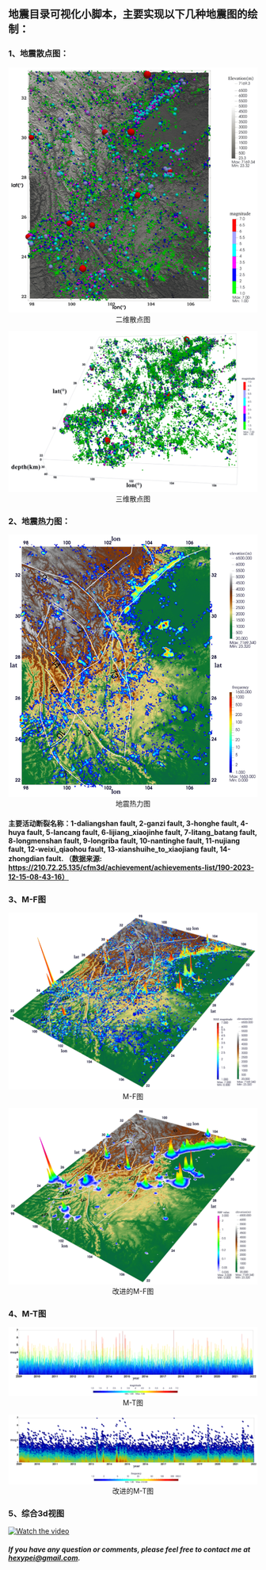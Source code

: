 ## 地震目录可视化小脚本，主要实现以下几种地震图的绘制：

### 1、地震散点图：
<p align="center">
  <img src="pic/2d_sphere.png" alt="二维散点图" /><br />
  二维散点图
</p>

<p align="center">
  <img src="pic/3d_sphere.png" alt="三维散点图" /><br />
  三维散点图
</p>

### 2、地震热力图：
<p align="center">
  <img src="pic/hotmap.png" alt="地震热力图" /><br />
  地震热力图
</p>

#### 主要活动断裂名称：1-daliangshan fault, 2-ganzi fault, 3-honghe fault, 4-huya fault, 5-lancang fault, 6-lijiang_xiaojinhe fault, 7-litang_batang fault, 8-longmenshan fault, 9-longriba fault, 10-nantinghe fault, 11-nujiang fault, 12-weixi_qiaohou fault, 13-xianshuihe_to_xiaojiang fault, 14-zhongdian fault. （数据来源: https://210.72.25.135/cfm3d/achievement/achievements-list/190-2023-12-15-08-43-16）

### 3、M-F图
<p align="center">
  <img src="pic/M-F.png" alt="震级-频次图" /><br />
  M-F图
</p>

<p align="center">
  <img src="pic/rbf.png" alt="震级-频次图" /><br />
  改进的M-F图
</p>

### 4、M-T图
<p align="center">
  <img src="pic/m-t.png" alt="M-T图" /><br />
  M-T图
</p>

<p align="center">
  <img src="pic/hotmap-m-t.png" alt="改进的M-T图" /><br />
  改进的M-T图
</p>

### 5、综合3d视图    
[![Watch the video](https://img.youtube.com/vi/QSehgiGvUxA/maxresdefault.jpg)](https://youtu.be/QSehgiGvUxA)

##### If you have any question or comments, please feel free to contact me at  hexypei@gmail.com.

